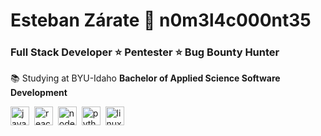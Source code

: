 # Esteban Zárate 👋 n0m3l4c000nt35

### Full Stack Developer ⭐ Pentester ⭐ Bug Bounty Hunter

📚 Studying at BYU-Idaho **Bachelor of Applied Science Software Development**

<img src="https://upload.vectorlogo.zone/logos/javascript/images/239ec8a4-163e-4792-83b6-3f6d96911757.svg" alt="javascript" width="30" height="30"/>&nbsp;
<img src="https://www.vectorlogo.zone/logos/reactjs/reactjs-icon.svg" alt="reactjs" width="30" height="30"/>&nbsp;
<img src="https://www.vectorlogo.zone/logos/nodejs/nodejs-icon.svg" alt="node" width="30" height="30"/>&nbsp;
<img src="https://www.vectorlogo.zone/logos/python/python-icon.svg" alt="python" width="30" height="30"/>&nbsp;
<img src="https://www.vectorlogo.zone/logos/linux/linux-icon.svg" alt="linux" width="30" height="30"/>
